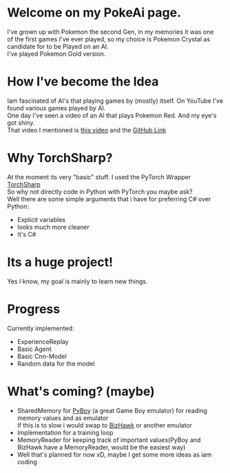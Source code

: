 # Welcome on my PokeAi page.
I've grown up with Pokemon the second Gen, in my memories it was one   
of the first games I've ever played, so my choice is Pokemon Crystal as candidate for to be Played on an AI.  
I've played Pokemon Gold version.

# How I've become the Idea
Iam fascinated of AI's that playing games by (mostly) itself. On YouTube I've found various games played by AI.  
One day I've seen a video of an AI that plays Pokemon Red. And my eye's got shiny.  
That video I mentioned is [this video](https://youtu.be/DcYLT37ImBY?si=5z2TVmkCj7bYP7Dh) 
and the [GitHub Link](https://github.com/PWhiddy/PokemonRedExperiments) 

# Why TorchSharp?
At the moment its very "basic" stuff. I used the PyTorch Wrapper [TorchSharp](https://github.com/dotnet/TorchSharp)  
So why not directly code in Python with PyTorch you maybe ask?  
Well there are some simple arguments that i have for preferring C# over Python:
- Explicit variables
- looks much more cleaner
- It's C#

# Its a huge project!
Yes I know, my goal is mainly to learn new things. 

# Progress

Currently implemented:
- ExperienceReplay
- Basic Agent
- Basic Cnn-Model
- Random data for the model 

# What's coming? (maybe)
- SharedMemory for [PyBoy](https://github.com/Baekalfen/PyBoy) (a great Game Boy emulator) for reading memory values and 
as emulator  
If this is to slow i would swap to [BizHawk](https://github.com/TASEmulators/BizHawk) or another emulator
- Implementation for a training loop 
- MemoryReader for keeping track of important values(PyBoy and BizHawk have a MemoryReader, would be the easiest way)
- Well that's planned for now xD, maybe I get some more ideas as iam coding